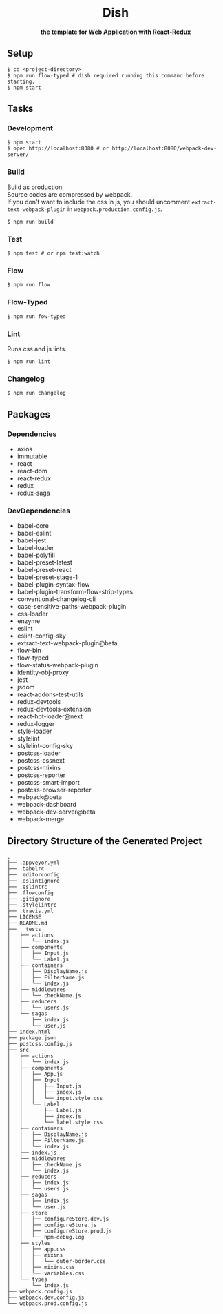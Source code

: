 <div align="center">
  <h1>Dish</h1>
</div>

<div align="center">
  <strong>the template for Web Application with React-Redux</strong>
</div>

<!-- travis https://travis-ci.org/ -->
<!-- appveyor https://ci.appveyor.com -->
<!-- codecov https://codecov.io/gh -->

## Setup
```
$ cd <project-directory>
$ npm run flow-typed # dish required running this command before starting.
$ npm start
```

## Tasks
### Development
```
$ npm start
$ open http://localhost:8080 # or http://localhost:8080/webpack-dev-server/
```

### Build
Build as production.  
Source codes are compressed by webpack.  
If you don't want to include the css in js, you should uncomment `extract-text-webpack-plugin` in `webpack.production.config.js`.
```
$ npm run build
```

### Test
```
$ npm test # or npm test:watch
```

### Flow
```
$ npm run flow
```

### Flow-Typed
```
$ npm run fow-typed
```

### Lint
Runs css and js lints.
```
$ npm run lint
```

### Changelog
```
$ npm run changelog
```

## Packages
### Dependencies
- axios
- immutable
- react
- react-dom
- react-redux
- redux
- redux-saga

### DevDependencies
- babel-core
- babel-eslint
- babel-jest
- babel-loader
- babel-polyfill
- babel-preset-latest
- babel-preset-react
- babel-preset-stage-1
- babel-plugin-syntax-flow
- babel-plugin-transform-flow-strip-types
- conventional-changelog-cli
- case-sensitive-paths-webpack-plugin
- css-loader
- enzyme
- eslint
- eslint-config-sky
- extract-text-webpack-plugin@beta
- flow-bin
- flow-typed
- flow-status-webpack-plugin
- identity-obj-proxy
- jest
- jsdom
- react-addons-test-utils
- redux-devtools
- redux-devtools-extension
- react-hot-loader@next
- redux-logger
- style-loader
- stylelint
- stylelint-config-sky
- postcss-loader
- postcss-cssnext
- postcss-mixins
- postcss-reporter
- postcss-smart-import
- postcss-browser-reporter
- webpack@beta
- webpack-dashboard
- webpack-dev-server@beta
- webpack-merge

## Directory Structure of the Generated Project
```
.
├── .appveyor.yml
├── .babelrc
├── .editorconfig
├── .eslintignore
├── .eslintrc
├── .flowconfig
├── .gitignore
├── .stylelintrc
├── .travis.yml
├── LICENSE
├── README.md
├── __tests__
│   ├── actions
│   │   └── index.js
│   ├── components
│   │   ├── Input.js
│   │   └── Label.js
│   ├── containers
│   │   ├── DisplayName.js
│   │   ├── FilterName.js
│   │   └── index.js
│   ├── middlewares
│   │   └── checkName.js
│   ├── reducers
│   │   └── users.js
│   └── sagas
│       ├── index.js
│       └── user.js
├── index.html
├── package.json
├── postcss.config.js
├── src
│   ├── actions
│   │   └── index.js
│   ├── components
│   │   ├── App.js
│   │   ├── Input
│   │   │   ├── Input.js
│   │   │   ├── index.js
│   │   │   └── input.style.css
│   │   └── Label
│   │       ├── Label.js
│   │       ├── index.js
│   │       └── label.style.css
│   ├── containers
│   │   ├── DisplayName.js
│   │   ├── FilterName.js
│   │   └── index.js
│   ├── index.js
│   ├── middlewares
│   │   ├── checkName.js
│   │   └── index.js
│   ├── reducers
│   │   ├── index.js
│   │   └── users.js
│   ├── sagas
│   │   ├── index.js
│   │   └── user.js
│   ├── store
│   │   ├── configureStore.dev.js
│   │   ├── configureStore.js
│   │   ├── configureStore.prod.js
│   │   └── npm-debug.log
│   ├── styles
│   │   ├── app.css
│   │   ├── mixins
│   │   │   └── outer-border.css
│   │   ├── mixins.css
│   │   └── variables.css
│   └── types
│       └── index.js
├── webpack.config.js
├── webpack.dev.config.js
└── webpack.prod.config.js
```
